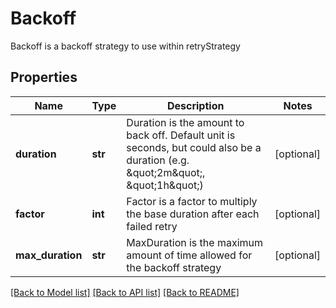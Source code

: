 # Backoff

Backoff is a backoff strategy to use within retryStrategy
## Properties
Name | Type | Description | Notes
------------ | ------------- | ------------- | -------------
**duration** | **str** | Duration is the amount to back off. Default unit is seconds, but could also be a duration (e.g. \&quot;2m\&quot;, \&quot;1h\&quot;) | [optional] 
**factor** | **int** | Factor is a factor to multiply the base duration after each failed retry | [optional] 
**max_duration** | **str** | MaxDuration is the maximum amount of time allowed for the backoff strategy | [optional] 

[[Back to Model list]](../README.md#documentation-for-models) [[Back to API list]](../README.md#documentation-for-api-endpoints) [[Back to README]](../README.md)



